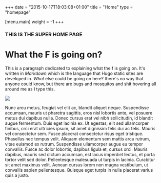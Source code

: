 +++
date = "2015-10-17T18:03:08+01:00"
title = "Home"
type = "homepage"

[menu.main]
weight = -1
+++

### THIS IS THE SUPER HOME PAGE ###

<!-- I've written these in raw HTML rather than markdown, so I can style them differently to the rest of the copy
<div class="infobox">
<ul>
<li>Here is the homepage. It has <pre>type = "homepage"</pre> defined in the front-matter.</li>
<li>The template being used to display this post on its own like this is in: <pre>/themes/skeletontheme/layouts/index.html</pre></li>
</ul>
</div>

 normal service is resumed! -->

# What the F is going on?

This is a paragraph dedicated to explaining what the f is going on. It's written in _Markdown_ which is the language that Hugo static sites are developed in. *What* else could be going on here? there's no way that anyone could know, but there are bugs and mosquitos and shit hovering all around me as I type this.

<!-- The path to the image here is where it will be located after the site is generated [ie. in /images/] -->
![](/images/superimage04.png)

Nunc arcu metus, feugiat vel elit ac, blandit aliquet neque. Suspendisse accumsan, mauris ut pharetra sagittis, eros nisl lobortis ante, vel posuere metus dui dapibus nulla. Donec cursus erat vel nibh sollicitudin, id blandit augue fermentum. Duis eget lacinia ex. Ut egestas, elit sed ullamcorper finibus, orci erat ultricies ipsum, sit amet dignissim felis dui ac felis. Mauris vel consectetur sem. Fusce placerat consectetur risus eget tristique. Phasellus nec tempus velit. Aliquam elementum sem mattis arcu rutrum, vitae euismod ex rutrum. Suspendisse ullamcorper augue eu tempor convallis. Fusce ac dolor lobortis, dapibus ligula et, cursus orci. Mauris dapibus, mauris sed dictum accumsan, est lacus imperdiet lectus, et porta tortor velit sed dolor. Pellentesque malesuada ut turpis in lacinia. Curabitur sit amet maximus velit. Aenean cursus lorem non magna vestibulum, ut convallis sapien pellentesque. Quisque eget turpis in nulla placerat varius quis a justo.
